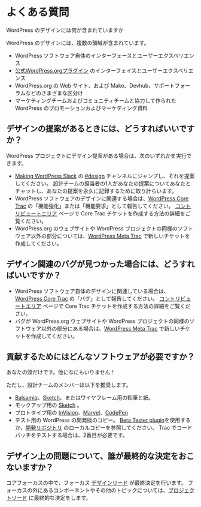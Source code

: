 <!-- # FAQ -->
# よくある質問

<!-- ## What does WordPress design encompass? -->
WordPress のデザインには何が含まれていますか

<!-- WordPress design encompasses a couple different territories: -->
WordPress のデザインには、複数の領域が含まれています。

<!-- *   The interface and experience design of the WordPress software itself
*   The interface and experience design of [official WordPress.org plugins](https://profiles.wordpress.org/wordpressdotorg#content-plugins)
*   The WordPress.org website, and its various subsections like Make, the Devhub, the Support forums, etc.
*   Promotional and marketing materials for WordPress, in collaboration with the Marketing and Community teams -->
*   WordPress ソフトウェア自体のインターフェースとユーザーエクスペリエンス
* [公式WordPress.orgプラグイン](https://profiles.wordpress.org/wordpressdotorg#content-plugins) のインターフェイスとユーザーエクスペリエンス
* WordPress.org の Web サイト、および Make、Devhub、サポートフォーラムなどのさまざまな区分け
* マーケティングチームおよびコミュニティチームと協力して作られたWordPress のプロモーションおよびマーケティング資料

<!-- ## What should I do if I have a design suggestion? -->
## デザインの提案があるときには、どうすればいいですか？

<!-- If you have a design suggestion for any part of the WordPress project, you can do one of the following: -->
WordPress プロジェクトにデザイン提案がある場合は、次のいずれかを実行できます。

<!-- *   Jump into the [#design](https://wordpress.slack.com/archives/design) channel on [Making WordPress Slack](https://make.wordpress.org/chat) and suggest it; one of the design team reps will chat with you about your suggestion and steer you towards somewhere permanent to record your suggestion.
*   If it is related to the design of the WordPress software itself, report it as an “enhancement” or “feature request” on [WordPress Core Trac](https://core.trac.wordpress.org/). Learn more about making a Core Trac ticket on the [Areas to Contribute](https://make.wordpress.org/design/handbook/get-involved/areas-contribute/) page.
*   If it is about the design of the WordPress.org website, or a similar non-software part of the WordPress project, create a new ticket on [WordPress Meta Trac](https://meta.trac.wordpress.org/). -->
* [Making WordPress Slack](https://make.wordpress.org/chat) の [#design](https://wordpress.slack.com/archives/design) チャンネルにジャンプし、それを提案してください。 設計チームの担当者の1人があなたの提案についてあなたとチャットし、あなたの提案を永久に記録するために取り計らいます。
* WordPress ソフトウェアのデザインに関連する場合は、[WordPress Core Trac](https://core.trac.wordpress.org/) の「機能強化」または「機能要求」として報告してください。 [コントリビュートエリア](https://make.wordpress.org/design/handbook/get-involved/areas-contribute/) ページで Core Trac チケットを作成する方法の詳細をご覧ください。
* WordPress.org のウェブサイトや WordPress プロジェクトの同様のソフトウェア以外の部分については、[WordPress Meta Trac](https://meta.trac.wordpress.org/) で新しいチケットを作成してください。 

<!-- ## What should I do if I’ve found a design-related bug? -->
## デザイン関連のバグが見つかった場合には、どうすればいいですか？

<!-- *   If it is related to the design of the WordPress software itself, report it as a “bug” on [WordPress Core Trac](https://core.trac.wordpress.org/). Learn more about making a Core Trac ticket on the [Areas to Contribute](https://make.wordpress.org/design/handbook/get-involved/areas-contribute/) page.
*   If the bug is on the WordPress.org website, or a similar non-software part of the WordPress project, create a new ticket on [WordPress Meta Trac](https://meta.trac.wordpress.org/). -->
* WordPress ソフトウェア自体のデザインに関連している場合は、[WordPress Core Trac](https://core.trac.wordpress.org/) の「バグ」として報告してください。 [コントリビュートエリア](https://make.wordpress.org/design/handbook/get-involved/areas-contribute/) ページで Core Trac チケットを作成する方法の詳細をご覧ください。
* バグが WordPress.org ウェブサイトや WordPress プロジェクトの同様のソフトウェア以外の部分にある場合は、[WordPress Meta Trac](https://meta.trac.wordpress.org/) で新しいチケットを作成してください。

<!-- ## What software do I need to contribute? -->
## 貢献するためにはどんなソフトウェアが必要ですか？

<!-- Nothing but your brain! -->
あなたの頭だけです。他になにもいりません！

<!-- However, members of the design team recommend: -->
ただし、設計チームのメンバーは以下を推奨します。

<!-- *   [Balsamiq](https://balsamiq.com/), [Sketch](https://www.sketchapp.com/), or pencil & paper for wireframes.
*   [Sketch](https://www.sketchapp.com/) for mockups.
*   [InVision](https://www.invisionapp.com/), [Marvel](https://marvelapp.com/), or [CodePen](https://codepen.io/) for prototypes.
*   A copy of the development version of WordPress for testing. You can either use the [Beta Tester plugin](https://make.wordpress.org/core/handbook/testing/beta/), or install a local copy of the [develop repository](https://make.wordpress.org/core/handbook/contribute/#the-repositories). You’ll need the second if you want to test code patches on Trac. -->
* [Balsamiq](https://balsamiq.com/)、[Sketch](https://www.sketchapp.com/)、またはワイヤフレーム用の鉛筆と紙。
* モックアップ用の [Sketch](https://www.sketchapp.com/) 。
* プロトタイプ用の [InVision](https://www.invisionapp.com/)、[Marvel](https://marvelapp.com/)、[CodePen](https://codepen.io/)
* テスト用の WordPress の開発版のコピー。 [Beta Tester plugin](https://make.wordpress.org/core/handbook/testing/beta/)を使用するか、[開発リポジトリ](https://make.wordpress.org/core/handbook/contribute/#the-repositories) のローカルコピーを参照してください。 Trac でコードパッチをテストする場合は、2番目が必要です。

<!-- ## Who makes the final call on design issues? -->
## デザイン上の問題について、誰が最終的な決定をおこないますか？

<!-- Within core focuses, the focus’ [Design Leads](https://make.wordpress.org/core/2017/01/04/focus-tech-and-design-leads/) make the final call. For components and other topics outside of focuses, the [Project Leads](https://wordpress.org/about/) have the final call. -->
コアフォーカスの中で、フォーカス [デザインリード](https://make.wordpress.org/core/2017/01/04/focus-tech-and-design-leads/) が最終決定を行います。 フォーカスの外にあるコンポーネントやその他のトピックについては、[プロジェクトリード](https://wordpress.org/about/) に最終的な決定をします。
